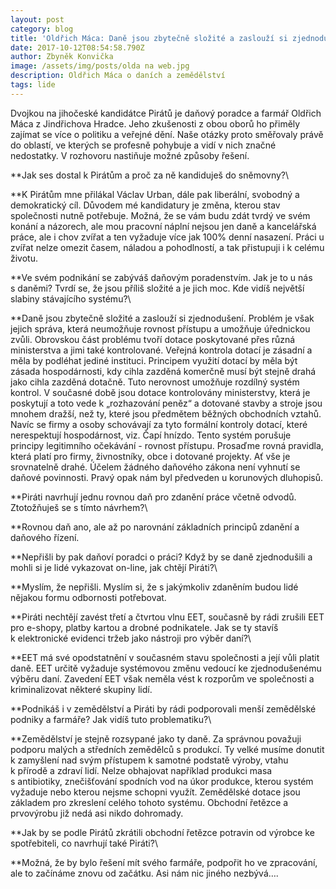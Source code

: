 ```yaml
---
layout: post
category: blog
title: 'Oldřich Máca: Daně jsou zbytečně složité a zaslouží si zjednodušení'
date: 2017-10-12T08:54:58.790Z
author: Zbyněk Konvička
image: /assets/img/posts/olda na web.jpg
description: Oldřich Máca o daních a zemědělství
tags: lide
---
```

Dvojkou na jihočeské kandidátce Pirátů je daňový
poradce a farmář Oldřich Máca z Jindřichova Hradce. Jeho zkušenosti
z obou oborů ho přiměly zajímat se více o politiku a veřejné dění. Naše
otázky proto směřovaly právě do oblastí, ve kterých se profesně pohybuje a vidí
v nich značné nedostatky. V rozhovoru nastiňuje možné způsoby řešení.

**Jak
ses dostal k Pirátům a proč za ně kandiduješ do sněmovny?\

**K Pirátům
mne přilákal Václav Urban, dále pak liberální, svobodný a demokratický cíl.
Důvodem mé kandidatury je změna, kterou stav společnosti nutně potřebuje.
Možná, že se vám budu zdát tvrdý ve svém konání a názorech, ale mou pracovní
náplní nejsou jen daně a kancelářská práce, ale i chov zvířat a ten vyžaduje
více jak 100% denní nasazení. Práci u zvířat nelze omezit časem, náladou a
pohodlností, a tak přistupuji i k celému životu.

**Ve
svém podnikání se zabýváš daňovým poradenstvím. Jak je to u nás s daněmi?
Tvrdí se, že jsou příliš složité a je jich moc. Kde vidíš největší slabiny
stávajícího systému?\

**Daně
jsou zbytečně složité a zaslouží si zjednodušení. Problém je však jejich správa,
která neumožňuje rovnost přístupu a umožňuje úřednickou zvůli. Obrovskou část
problému tvoří dotace poskytované přes různá ministerstva a jimi také kontrolované.
Veřejná kontrola dotací je zásadní a měla by podléhat jediné instituci.
Principem využití dotací by měla být zásada hospodárnosti, kdy cihla zazděná
komerčně musí být stejně drahá jako cihla zazděná dotačně. Tuto nerovnost umožňuje
rozdílný systém kontrol. V současné době jsou dotace kontrolovány
ministerstvy, která je poskytují a toto vede k „rozhazování peněz“ a dotované
stavby a stroje jsou mnohem dražší, než ty, které jsou předmětem běžných
obchodních vztahů. Navíc se firmy a osoby schovávají za tyto formální kontroly
dotací, které nerespektují hospodárnost, viz. Čapí hnízdo. Tento systém
porušuje principy legitimního očekávání - rovnost přístupu. Prosaďme rovná
pravidla, která platí pro firmy, živnostníky, obce i dotované projekty. Ať vše
je srovnatelně drahé. Účelem žádného daňového zákona není vyhnutí se daňové
povinnosti. Pravý opak nám byl předveden u korunových dluhopisů.

**Piráti
navrhují jednu rovnou daň pro zdanění práce včetně odvodů. Ztotožňuješ se
s tímto návrhem?\

**Rovnou
daň ano, ale až po narovnání základních principů zdanění a daňového řízení.

**Nepřišli
by pak daňoví poradci o práci? Když by se daně zjednodušili a mohli si je lidé
vykazovat on-line, jak chtějí Piráti?\

**Myslím,
že nepřišli. Myslím si, že s jakýmkoliv zdaněním budou lidé nějakou formu odbornosti
potřebovat.

**Piráti
nechtějí zavést třetí a čtvrtou vlnu EET, současně by rádi zrušili EET pro
e-shopy, platby kartou a drobné podnikatele. Jak se ty stavíš
k elektronické evidenci tržeb jako nástroji pro výběr daní?\

**EET
má své opodstatnění v současném stavu společnosti a její vůli platit daně.
EET určitě vyžaduje systémovou změnu vedoucí ke zjednodušenému výběru daní. Zavedení
EET však neměla vést k rozporům ve společnosti a kriminalizovat některé
skupiny lidí.

**Podnikáš
i v zemědělství a Piráti by rádi podporovali menší zemědělské podniky a
farmáře? Jak vidíš tuto problematiku?\

**Zemědělství
je stejně rozsypané jako ty daně. Za správnou považuji podporu malých a
středních zemědělců s produkcí. Ty velké musíme donutit k zamyšlení
nad svým přístupem k samotné podstatě výroby, vtahu k přírodě a zdraví
lidí. Nelze obhajovat například produkci masa s antibiotiky, znečišťování
spodních vod na úkor produkce, kterou systém vyžaduje nebo kterou nejsme schopni
využít. Zemědělské dotace jsou základem pro zkreslení celého tohoto systému. Obchodní
řetězce a prvovýrobu již nedá asi nikdo dohromady.

**Jak
by se podle Pirátů zkrátili obchodní řetězce potravin od výrobce ke
spotřebiteli, co navrhují také Piráti?\

**Možná,
že by bylo řešení mít svého farmáře, podpořit ho ve zpracování, ale to začínáme
znovu od začátku. Asi nám nic jiného nezbývá….
